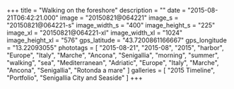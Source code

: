 +++
title = "Walking on the foreshore"
description = ""
date = "2015-08-21T06:42:21.000"
image = "20150821@064221"
image_s = "20150821@064221-s"
image_width_s = "400"
image_height_s = "225"
image_xl = "20150821@064221-xl"
image_width_xl = "1024"
image_height_xl = "576"
gps_latitude = "43.7200861166667"
gps_longitude = "13.22093055"
phototags = [ "2015-08-21", "2015-08", "2015", "harbor", "Europe", "Italy", "Marche", "Ancona", "Senigallia", "morning", "summer", "walking", "sea", "Mediterranean", "Adriatic", "Europe", "Italy", "Marche", "Ancona", "Senigallia", "Rotonda a mare" ]
galleries = [ "2015 Timeline", "Portfolio", "Senigallia City and Seaside" ]
+++
